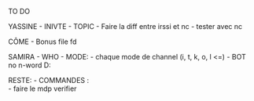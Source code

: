 TO DO

YASSINE
    - INIVTE
    - TOPIC
    - Faire la diff entre irssi et nc
    - tester avec nc

CÔME
    - Bonus file fd

SAMIRA
    - WHO
    -   MODE:
            - chaque mode de channel (i, t, k, o, l <=)
    -   BOT
            no n-word D:

RESTE:
    - COMMANDES :  
    - faire le mdp verifier



